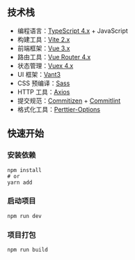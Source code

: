 ## 技术栈


- 编程语言：[TypeScript 4.x](https://www.typescriptlang.org/zh/) + JavaScript
- 构建工具：[Vite 2.x](https://cn.vitejs.dev/guide/)
- 前端框架：[Vue 3.x](https://www.vue3js.cn/docs/zh/guide/installation.html)
- 路由工具：[Vue Router 4.x](https://next.router.vuejs.org/zh/guide/#javascript)
- 状态管理：[Vuex 4.x](https://next.vuex.vuejs.org/zh/index.html)
- UI 框架：[Vant3](https://vant-contrib.gitee.io/vant/v3/#/zh-CN/home)
- CSS 预编译：[Sass](https://sass.bootcss.com/documentation)
- HTTP 工具：[Axios](https://axios-http.com/)
- 提交规范：[Commitizen](http://commitizen.github.io/cz-cli/) + [Commitlint](https://commitlint.js.org/#/)
- 格式化工具：[Perttier-Options](https://prettier.io/docs/en/options.html)

## 快速开始

### 安装依赖

```
npm install
# or
yarn add
```

### 启动项目

```
npm run dev
```

### 项目打包

```
npm run build
```
